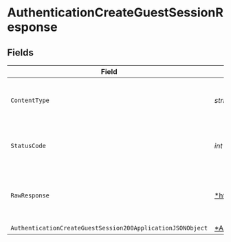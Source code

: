 # AuthenticationCreateGuestSessionResponse


## Fields

| Field                                                                                                                                | Type                                                                                                                                 | Required                                                                                                                             | Description                                                                                                                          |
| ------------------------------------------------------------------------------------------------------------------------------------ | ------------------------------------------------------------------------------------------------------------------------------------ | ------------------------------------------------------------------------------------------------------------------------------------ | ------------------------------------------------------------------------------------------------------------------------------------ |
| `ContentType`                                                                                                                        | *string*                                                                                                                             | :heavy_check_mark:                                                                                                                   | HTTP response content type for this operation                                                                                        |
| `StatusCode`                                                                                                                         | *int*                                                                                                                                | :heavy_check_mark:                                                                                                                   | HTTP response status code for this operation                                                                                         |
| `RawResponse`                                                                                                                        | [*http.Response](https://pkg.go.dev/net/http#Response)                                                                               | :heavy_minus_sign:                                                                                                                   | Raw HTTP response; suitable for custom response parsing                                                                              |
| `AuthenticationCreateGuestSession200ApplicationJSONObject`                                                                           | [*AuthenticationCreateGuestSession200ApplicationJSON](../../models/operations/authenticationcreateguestsession200applicationjson.md) | :heavy_minus_sign:                                                                                                                   | 200                                                                                                                                  |